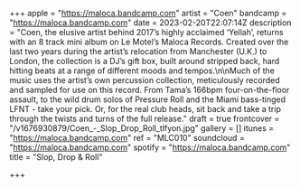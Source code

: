 +++
apple = "https://maloca.bandcamp.com"
artist = "Coen"
bandcamp = "https://maloca.bandcamp.com"
date = 2023-02-20T22:07:14Z
description = "Coen, the elusive artist behind 2017’s highly acclaimed ‘Yellah’, returns with an 8 track mini album on Le Motel’s Maloca Records. Created over the last two years during the artist’s relocation from Manchester (U.K.) to London, the collection is a DJ’s gift box, built around stripped back, hard hitting beats at a range of different moods and tempos.\n\nMuch of the music uses the artist’s own percussion collection, meticulously recorded and sampled for use on this record. From Tama’s 166bpm four-on-the-floor assault, to the wild drum solos of Pressure Roll and the Miami bass-tinged LFNT - take your pick. Or, for the real club heads, sit back and take a trip through the twists and turns of the full release."
draft = true
frontcover = "/v1676930879/Coen_-_Slop_Drop_Roll_tlfyon.jpg"
gallery = []
itunes = "https://maloca.bandcamp.com"
ref = "MLC010"
soundcloud = "https://maloca.bandcamp.com"
spotify = "https://maloca.bandcamp.com"
title = "Slop, Drop & Roll"

+++
